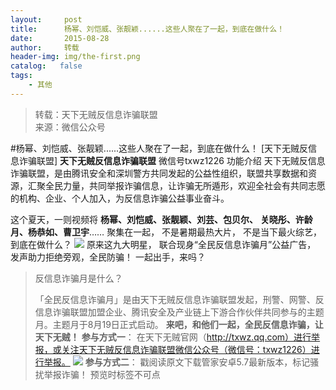 ```yaml
---
layout:     post
title:      杨幂、刘恺威、张靓颖......这些人聚在了一起，到底在做什么！
date:       2015-08-28
author:     转载
header-img: img/the-first.png
catalog:   false
tags:
    - 其他
---
```


<blockquote><p>转载：天下无贼反信息诈骗联盟<br>
来源：微信公众号</p></blockquote>

#杨幂、刘恺威、张靓颖......这些人聚在了一起，到底在做什么！
[天下无贼反信息诈骗联盟]
**天下无贼反信息诈骗联盟**
微信号txwz1226
功能介绍
天下无贼反信息诈骗联盟，是由腾讯安全和深圳警方共同发起的公益性组织，联盟共享数据和资源，汇聚全民力量，共同举报诈骗信息，让诈骗无所遁形，欢迎全社会有共同志愿的机构、企业、个人加入，为反信息诈骗公益事业奋斗。

这个夏天，一则视频将
**杨幂、刘恺威、张靓颖、刘芸、包贝尔、**
**关晓彤、许龄月、杨恭如、曹卫宇**……
聚集在一起，
不是暑期最热大片，
不是当下最火综艺，
到底在做什么？
![]({{site.baseurl}}/postimg/3Frx8wcpibSuW1qXzsicMC56FfuL3dd2bbKjEyFF9G3Nsa55y080ianicF7vkv4GKdhWTMKX3Uu66BX29DLL1O4T2w.jpeg)
原来这九大明星，
联合现身“全民反信息诈骗月”公益广告，
发声助力拒绝旁观，全民防骗！
一起出手，来吗？
>反信息诈骗月是什么？
>
>
>「全民反信息诈骗月」是由天下无贼反信息诈骗联盟发起，刑警、网警、反信息诈骗联盟加盟企业、腾讯安全及产业链上下游合作伙伴共同参与的主题月。主题月于8月19日正式启动。
**来吧，和他们一起，全民反信息诈骗，让天下无贼！**
**参与方式一**：
在天下无贼官网（http://txwz.qq.com）进行举报，或关注天下无贼反信息诈骗联盟微信公众号（微信号：txwz1226）进行举报。
![]({{site.baseurl}}/postimg/3Frx8wcpibStVf1GhT0vZf5KbUnx7n98ILYua6m52G9yDiaRPhNNlUNN3tabiaEtonJFIJNZ6ezSXDr3rxGdS2xgg.jpeg)
**参与方式二**：
戳阅读原文下载管家安卓5.7最新版本，标记骚扰举报诈骗！
预览时标签不可点
